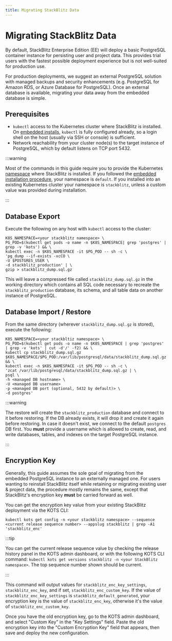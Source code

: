 ```yaml
---
title: Migrating StackBlitz Data
---
```


# Migrating StackBlitz Data

By default, StackBlitz Enterprise Edition (EE) will deploy a basic PostgreSQL container instance for persisting user and project data. This provides trial users with the fastest possible deployment experience but is not well-suited for production use.

For production deployments, we suggest an external PostgreSQL solution with managed backups and security enhancements (e.g. PostgreSQL for Amazon RDS, or Azure Database for PostgreSQL). Once an external database is available, migrating your data away from the embedded database is simple.

## Prerequisites

* `kubectl` access to the Kubernetes cluster where StackBlitz is installed. On [embedded installs](/enterprise/installation/quickstart), `kubectl` is fully configured already, so a login shell on the host (usually via SSH or console) is sufficient.
* Network reachability from your cluster node(s) to the target instance of PostgreSQL, which by default listens on TCP port 5432.

:::warning

Most of the commands in this guide require you to provide the Kubernetes [namespace](https://kubernetes.io/docs/concepts/overview/working-with-objects/namespaces/) where StackBlitz is installed. If you followed the [embedded installation procedure](/enterprise/installation/quickstart), your namespace is `default`. If you installed into an existing Kubernetes cluster your namespace is `stackblitz`, unless a custom value was provided during installation.

:::

## Database Export

Execute the following on any host with `kubectl` access to the cluster:

```
K8S_NAMESPACE=<your stackblitz namespace> \
PG_POD=$(kubectl get pods -o name -n $K8S_NAMESPACE| grep 'postgres' | grep -v 'kots') && \
kubectl exec -n $K8S_NAMESPACE -it $PG_POD -- sh -c \
'pg_dump --if-exists -xcCO \
-U $POSTGRES_USER \
-d stackblitz_production' | \
gzip > stackblitz_dump.sql.gz
```

This will leave a compressed file called `stackblitz_dump.sql.gz` in the working directory which contains all SQL code necessary to recreate the `stackblitz_production` database, its schema, and all table data on another instance of PostgreSQL.

## Database Import / Restore

From the same directory (wherever `stackblitz_dump.sql.gz` is stored), execute the following:

```
K8S_NAMESPACE=<your stackbltiz namespace> \
PG_POD=$(kubectl get pods -o name -n $K8S_NAMESPACE | grep 'postgres' | grep -v 'kots' | cut -d'/' -f2) && \
kubectl cp stackblitz_dump.sql.gz $K8S_NAMESPACE/$PG_POD:/var/lib/postgresql/data/stackblitz_dump.sql.gz && \
kubectl exec -n $K8S_NAMESPACE -it $PG_POD -- sh -c \
'zcat /var/lib/postgresql/data/stackblitz_dump.sql.gz | \
psql \
-h <managed DB hostname> \
-U <managed DB username>
-p <managed DB port (optional, 5432 by default)> \
-d postgres'
```

:::warning

The restore will create the `stackblitz_production` database and connect to it before restoring. If the DB already exists, it will drop it and create it again before restoring. In case it doesn't exist, we connect to the default `postgres` DB first. You **must** provide a username which is allowed to create, read, and write databases, tables, and indexes on the target PostgreSQL instance.

:::

## Encryption Key

Generally, this guide assumes the sole goal of migrating from the embedded PostgreSQL instance to an externally managed one. For users wanting to reinstall StackBlitz itself while retaining or migrating existing user & project data, the procedure mostly remains the same, except that StackBlitz's encryption key **must** be carried forward as well.

You can get the encryption key value from your existing StackBlitz deployment via the KOTS CLI:

```
kubectl kots get config -n <your stackblitz namespace> --sequence <current release sequence number> --appslug stackblitz | grep -A1 'stackblitz_enc'
```

:::tip

You can get the current release sequence value by checking the release history panel in the KOTS admin dashboard, or with the following KOTS CLI command: `kubectl kots get versions stackblitz -n <your StackBlitz namespace>`. The top sequence number shown should be current.

:::

This command will output values for `stackblitz_enc_key_settings`, `stackblitz_enc_key`, and if set, `stackblitz_enc_custom_key`. If the value of `stackblitz_enc_key_settings` is `stackblitz_default_generated`, your encryption key is the value of `stackblitz_enc_key`, otherwise it's the value of `stackblitz_enc_custom_key`.

Once you have the old encryption key, go to the KOTS admin dashboard, and select "Custom Key" in the "Key Settings" field. Paste the old encryption key into the "Custom Encryption Key" field that appears, then save and deploy the new configuration.

